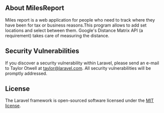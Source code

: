 ## About MilesReport

Miles report is a web application for people who need to track where they have been for tax or business reasons.This program allows to add set locations and select between them. Google's Distance Matrix API (a requirement) takes care of measuring the distance.

## Security Vulnerabilities

If you discover a security vulnerability within Laravel, please send an e-mail to Taylor Otwell at taylor@laravel.com. All security vulnerabilities will be promptly addressed.

## License

The Laravel framework is open-sourced software licensed under the [MIT license](http://opensource.org/licenses/MIT).
